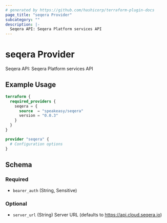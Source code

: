```yaml
---
# generated by https://github.com/hashicorp/terraform-plugin-docs
page_title: "seqera Provider"
subcategory: ""
description: |-
  Seqera API: Seqera Platform services API
---
```


# seqera Provider

Seqera API: Seqera Platform services API

## Example Usage

```terraform
terraform {
  required_providers {
    seqera = {
      source  = "speakeasy/seqera"
      version = "0.0.3"
    }
  }
}

provider "seqera" {
  # Configuration options
}
```

<!-- schema generated by tfplugindocs -->
## Schema

### Required

- `bearer_auth` (String, Sensitive)

### Optional

- `server_url` (String) Server URL (defaults to https://api.cloud.seqera.io)
